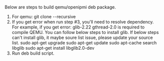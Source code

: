 Below are steps to build qemu/openipmi deb package.
1. For qemu: git clone --recursive
2. If you get error when run step #3, you'll need to resolve dependency. 
   For example, if you get error: glib-2.22 gthread-2.0 is required to compile QEMU. You can follow below steps to install glib. If below steps can't install glib, it maybe soure list issue, please update your source list. 
	sudo apt-get upgrade 
        sudo apt-get update 
        sudo apt-cache search libglib 
        sudo apt-get install libglib2.0-dev
3. Run deb build script.

